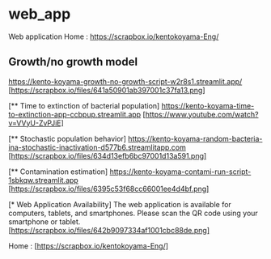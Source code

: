 # web_app

Web application
Home : https://scrapbox.io/kentokoyama-Eng/

## Growth/no growth model
https://kento-koyama-growth-no-growth-script-w2r8s1.streamlit.app/
[https://scrapbox.io/files/641a50901ab397001c37fa13.png]

[** Time to extinction of bacterial population]
https://kento-koyama-time-to-extinction-app-ccbpup.streamlit.app
[https://www.youtube.com/watch?v=VVyU-ZvPJiE]

[** Stochastic population behavior]
https://kento-koyama-random-bacteria-ina-stochastic-inactivation-d577b6.streamlitapp.com
[https://scrapbox.io/files/634d13efb6bc97001d13a591.png]

[** Contamination estimation]
https://kento-koyama-contami-run-script-1sbkqw.streamlit.app
[https://scrapbox.io/files/6395c53f68cc66001ee4d4bf.png]



[* Web Application Availability]
The web application is available for computers, tablets, and smartphones.
 Please scan the QR code using your smartphone or tablet.
[https://scrapbox.io/files/642b9097334af1001cbc88de.png]

Home : [https://scrapbox.io/kentokoyama-Eng/]


